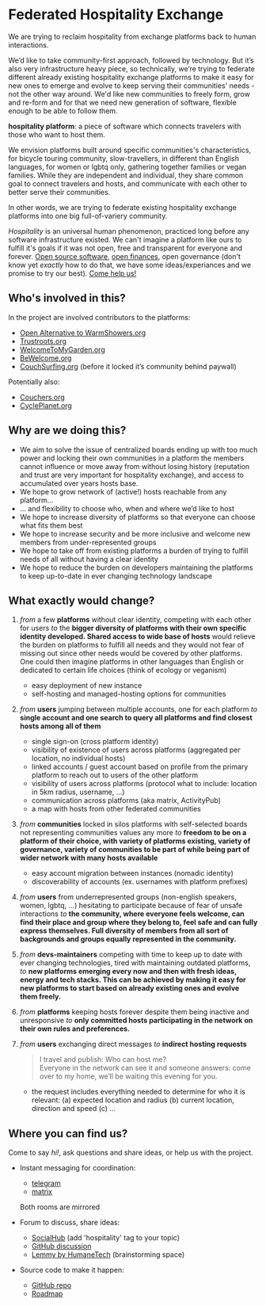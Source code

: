 # Federated Hospitality Exchange

We are trying to reclaim hospitality from exchange platforms back to human interactions.

We’d like to take community-first approach, followed by technology. But it’s also very infrastructure heavy piece, so technically, we’re trying to federate different already existing hospitality exchange platforms to make it easy for new ones to emerge and evolve to keep serving their communities' needs - not the other way around. We'd like new communities to freely form, grow and re-form and for that we need new generation of software, flexible enough to be able to follow them.

**hospitality platform**: a piece of software which connects travelers with those who want to host them. 

We envision platforms built around specific communities's characteristics, for bicycle touring community, slow-travellers, in different than English languages, for women or lgbtq only, gathering together families or vegan families. While they are independent and individual, they share common goal to connect travelers and hosts, and communicate with each other to better serve their communities.

In other words, we are trying to federate existing hospitality exchange platforms into one big full-of-variery community.

_Hospitality_ is an universal human phenomenon, practiced long before any software infrastructure existed. We can't imagine a platform like ours to fulfill it's goals if it was not open, free and transparent for everyone and forever. [Open source software](https://github.com/FediHospEx/fedihospex.github.io), [open finances](https://opencollective.com/fedihospex), open governance (don't know yet _exactly_ how to do that, we have some ideas/experiances and we promise to try our best). [Come help us!](#where-you-can-find-us)

## Who's involved in this? 

In the project are involved contributors to the platforms:
- [Open Alternative to WarmShowers.org](https://WarmShowers.bike)
- [Trustroots.org](https://Trustroots.org)
- [WelcomeToMyGarden.org](https://WelcomeToMyGarden.org) 
- [BeWelcome.org](https://BeWelcome.org)
- [CouchSurfing.org](https://CouchSurfing.org) (before it locked it’s community behind paywall)

Potentially also:
- [Couchers.org](https://Couchers.org)
- [CyclePlanet.org](https://CyclePlanet.org)


## Why are we doing this?

* We aim to solve the issue of centralized boards ending up with too much power and locking their own communities in a platform the members cannot influence or move away from without losing history (reputation and trust are very important for hospitality exchange), and access to accumulated over years hosts base.
* We hope to grow network of (active!) hosts reachable from any platform…
* … and flexibility to choose who, when and where we’d like to host
* We hope to increase diversity of platforms so that everyone can choose what fits them best
* We hope to increase security and be more inclusive and welcome new members from under-represented groups
* We hope to take off from existing platforms a burden of trying to fulfill needs of all without having a clear identity
* We hope to reduce the burden on developers maintaining the platforms to keep up-to-date in ever changing technology landscape


## What exactly would change?

1. *from* a few **platforms** without clear identity, competing with each other for users
   *to* the **bigger diversity of platforms with their own specific identity developed. Shared access to wide base of hosts** would relieve the burden on platforms to fulfill all needs and they would not fear of missing out since other needs would be covered by other platforms. One could then imagine platforms in other languages than English or dedicated to certain life choices (think of ecology or veganism)
   - easy deployment of new instance
   - self-hosting and managed-hosting options for communities

1. *from* **users** jumping between multiple accounts, one for each platform
   *to* **single account and one search to query all platforms and find closest hosts among all of them**
   - single sign-on (cross platform identity)
   - visibility of existence of users across platforms (aggregated per location, no individual hosts)
   - linked accounts / guest account based on profile from the primary platform to reach out to users of the other platform
   - visibility of users across platforms (protocol what to include: location in 5km radius, username, …)
   - communication across platforms (aka matrix, ActivityPub)
   - a map with hosts from other federated communities

1. *from* **communities** locked in silos platforms with self-selected boards not representing communities values any more 
   *to* **freedom to be on a platform of their choice, with variety of platforms existing, variety of governance, variety of communities to be part of while being part of wider network with many hosts available**
   - easy account migration between instances (nomadic identity)
   - discoverability of accounts (ex. usernames with platform prefixes)

1. *from* **users** from underrepresented groups (non-english speakers, women, lgbtq, …) hesitating to participate because of fear of unsafe interactions
   *to* **the community, where everyone feels welcome, can find their place and group where they belong to, feel safe and can fully express themselves. Full diversity of members from all sort of backgrounds and groups equally represented in the community.**

1. *from* **devs-maintainers** competing with time to keep up to date with ever changing technologies, tired with maintaining outdated platforms,
   *to* **new platforms emerging every now and then with fresh ideas, energy and tech stacks. This can be achieved by making it easy for new platforms to start based on already existing ones and evolve them freely.**

1. *from* **platforms** keeping hosts forever despite them being inactive and unresponsive
   *to* **only committed hosts participating in the network on their own rules and preferences.**

1. *from* **users** exchanging direct messages 
   *to* **indirect hosting requests**

   > I travel and publish: Who can host me? \
   > Everyone in the network can see it and someone answers: come over to my home, we’ll be waiting this evening for you.
   
   - the request includes everything needed to determine for who it is relevant: (a) expected location and radius (b) current location, direction and speed (c) …


## Where you can find us?

Come to say *hi!*, ask questions and share ideas, or help us with the project.

* Instant messaging for coordination:
  - [telegram](https://t.me/joinchat/bSRAq8EqivM4ZmZi)
  - [matrix](https://matrix.to/#/#hospex:matrix.org)
  
   Both rooms are mirrored

* Forum to discuss, share ideas:
  - [SocialHub](https://socialhub.activitypub.rocks/c/fediversity/fediverse-futures/58) (add 'hospitality' tag to your topic)
  - [GitHub discussion](https://github.com/FediHospEx/federated-trustroots/discussions)
  - [Lemmy by HumaneTech](https://lemmy.ml/post/66076) (brainstorming space)

* Source code to make it happen:
  - [GitHub repo](https://github.com/FediHospEx)
  - [Roadmap](https://trello.com/b/snYAVXym)
